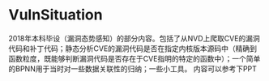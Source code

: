 # VulnSituation
2018年本科毕设（漏洞态势感知）的部分内容。包括了从NVD上爬取CVE的漏洞代码和补丁代码；静态分析CVE的漏洞代码是否在指定内核版本源码中（精确到函数粒度，既能够判断漏洞代码是否存在于CVE指明的特定的函数中）；一个简单的BPNN用于当时对一些数据关联性的归纳；一些小工具。
内容可以参考下PPT
